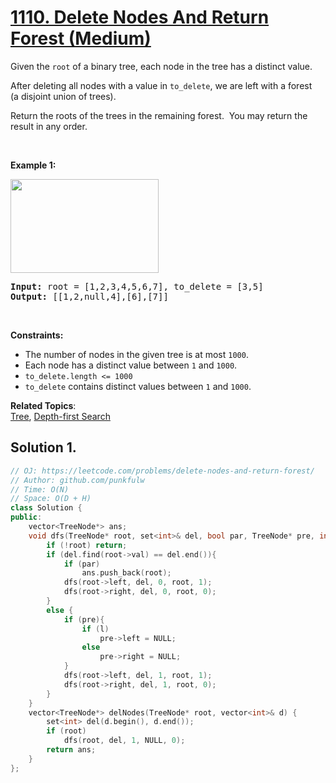 # [1110. Delete Nodes And Return Forest (Medium)](https://leetcode.com/problems/delete-nodes-and-return-forest/)

<p>Given the <code>root</code>&nbsp;of a binary tree, each node in the tree has a distinct value.</p>

<p>After deleting&nbsp;all nodes with a value in <code>to_delete</code>, we are left with a forest (a&nbsp;disjoint union of trees).</p>

<p>Return the roots of the trees in the remaining forest.&nbsp; You may return the result in any order.</p>

<p>&nbsp;</p>
<p><strong>Example 1:</strong></p>

<p><strong><img alt="" src="https://assets.leetcode.com/uploads/2019/07/01/screen-shot-2019-07-01-at-53836-pm.png" style="width: 237px; height: 150px;"></strong></p>

<pre><strong>Input:</strong> root = [1,2,3,4,5,6,7], to_delete = [3,5]
<strong>Output:</strong> [[1,2,null,4],[6],[7]]
</pre>

<p>&nbsp;</p>
<p><strong>Constraints:</strong></p>

<ul>
	<li>The number of nodes in the given tree is at most <code>1000</code>.</li>
	<li>Each node has a distinct value between <code>1</code> and <code>1000</code>.</li>
	<li><code>to_delete.length &lt;= 1000</code></li>
	<li><code>to_delete</code> contains distinct values between <code>1</code> and <code>1000</code>.</li>
</ul>

**Related Topics**:  
[Tree](https://leetcode.com/tag/tree/), [Depth-first Search](https://leetcode.com/tag/depth-first-search/)

## Solution 1.

```cpp
// OJ: https://leetcode.com/problems/delete-nodes-and-return-forest/
// Author: github.com/punkfulw
// Time: O(N)
// Space: O(D + H)
class Solution {
public:
    vector<TreeNode*> ans;
    void dfs(TreeNode* root, set<int>& del, bool par, TreeNode* pre, int l){
        if (!root) return;
        if (del.find(root->val) == del.end()){
            if (par)
                ans.push_back(root);
            dfs(root->left, del, 0, root, 1);
            dfs(root->right, del, 0, root, 0);
        }
        else {
            if (pre){
                if (l)
                    pre->left = NULL;
                else
                    pre->right = NULL;
            }
            dfs(root->left, del, 1, root, 1);
            dfs(root->right, del, 1, root, 0);
        }
    }
    vector<TreeNode*> delNodes(TreeNode* root, vector<int>& d) {
        set<int> del(d.begin(), d.end());
        if (root)
            dfs(root, del, 1, NULL, 0);
        return ans;
    }
};
```
